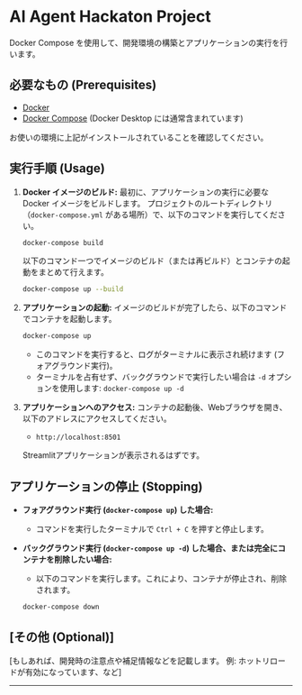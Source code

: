 # AI Agent Hackaton Project


Docker Compose を使用して、開発環境の構築とアプリケーションの実行を行います。

## 必要なもの (Prerequisites)

* [Docker](https://www.docker.com/)
* [Docker Compose](https://docs.docker.com/compose/install/) (Docker Desktop には通常含まれています)

お使いの環境に上記がインストールされていることを確認してください。

## 実行手順 (Usage)

1.  **Docker イメージのビルド:**
    最初に、アプリケーションの実行に必要な Docker イメージをビルドします。
    プロジェクトのルートディレクトリ（`docker-compose.yml` がある場所）で、以下のコマンドを実行してください。

    ```bash
    docker-compose build
    ```

    以下のコマンド一つでイメージのビルド（または再ビルド）とコンテナの起動をまとめて行えます。
    ```bash
    docker-compose up --build
    ```

2.  **アプリケーションの起動:**
    イメージのビルドが完了したら、以下のコマンドでコンテナを起動します。

    ```bash
    docker-compose up
    ```

    * このコマンドを実行すると、ログがターミナルに表示され続けます (フォアグラウンド実行)。
    * ターミナルを占有せず、バックグラウンドで実行したい場合は `-d` オプションを使用します: `docker-compose up -d`

3.  **アプリケーションへのアクセス:**
    コンテナの起動後、Webブラウザを開き、以下のアドレスにアクセスしてください。

    * `http://localhost:8501`

    Streamlitアプリケーションが表示されるはずです。

## アプリケーションの停止 (Stopping)

* **フォアグラウンド実行 (`docker-compose up`) した場合:**
    * コマンドを実行したターミナルで `Ctrl + C` を押すと停止します。

* **バックグラウンド実行 (`docker-compose up -d`) した場合、または完全にコンテナを削除したい場合:**
    * 以下のコマンドを実行します。これにより、コンテナが停止され、削除されます。

    ```bash
    docker-compose down
    ```

## [その他 (Optional)]

[もしあれば、開発時の注意点や補足情報などを記載します。 例: ホットリロードが有効になっています、など]

---